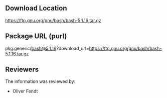 ## Download Location

https://ftp.gnu.org/gnu/bash/bash-5.1.16.tar.gz

## Package URL (purl)

pkg:generic/bash@5.1.16?download_url=https://ftp.gnu.org/gnu/bash/bash-5.1.16.tar.gz

## Reviewers

The information was reviewed by:

* Oliver Fendt
